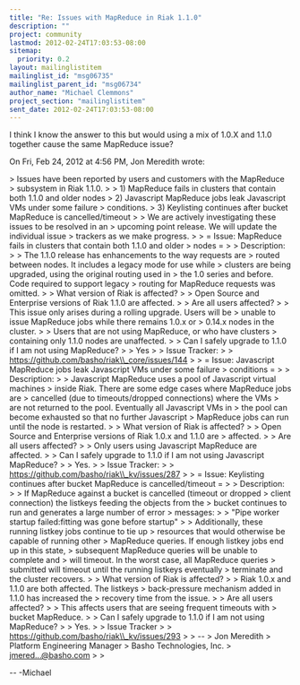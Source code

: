 ```yaml
---
title: "Re: Issues with MapReduce in Riak 1.1.0"
description: ""
project: community
lastmod: 2012-02-24T17:03:53-08:00
sitemap:
  priority: 0.2
layout: mailinglistitem
mailinglist_id: "msg06735"
mailinglist_parent_id: "msg06734"
author_name: "Michael Clemmons"
project_section: "mailinglistitem"
sent_date: 2012-02-24T17:03:53-08:00
---
```



I think I know the answer to this but would using a mix of 1.0.X and 1.1.0
together cause the same MapReduce issue?

On Fri, Feb 24, 2012 at 4:56 PM, Jon Meredith  wrote:

&gt; Issues have been reported by users and customers with the MapReduce
&gt; subsystem in Riak 1.1.0.
&gt;
&gt; 1) MapReduce fails in clusters that contain both 1.1.0 and older nodes
&gt; 2) Javascript MapReduce jobs leak Javascript VMs under some failure
&gt; conditions.
&gt; 3) Keylisting continues after bucket MapReduce is cancelled/timeout
&gt;
&gt; We are actively investigating these issues to be resolved in an
&gt; upcoming point release. We will update the individual issue
&gt; trackers as we make progress.
&gt;
&gt; = Issue: MapReduce fails in clusters that contain both 1.1.0 and older
&gt; nodes =
&gt;
&gt; Description:
&gt;
&gt; The 1.1.0 release has enhancements to the way requests are
&gt; routed between nodes. It includes a legacy mode for use while
&gt; clusters are being upgraded, using the original routing used in
&gt; the 1.0 series and before. Code required to support legacy
&gt; routing for MapReduce requests was omitted.
&gt;
&gt; What version of Riak is affected?
&gt;
&gt; Open Source and Enterprise versions of Riak 1.1.0 are affected.
&gt;
&gt; Are all users affected?
&gt;
&gt; This issue only arises during a rolling upgrade. Users will be
&gt; unable to issue MapReduce jobs while there remains 1.0.x or
&gt; 0.14.x nodes in the cluster.
&gt;
&gt; Users that are not using MapReduce, or who have clusters
&gt; containing only 1.1.0 nodes are unaffected.
&gt;
&gt; Can I safely upgrade to 1.1.0 if I am not using MapReduce?
&gt;
&gt; Yes
&gt;
&gt; Issue Tracker:
&gt;
&gt; https://github.com/basho/riak\\_core/issues/144
&gt;
&gt; = Issue: Javascript MapReduce jobs leak Javascript VMs under some failure
&gt; conditions =
&gt;
&gt; Description:
&gt;
&gt; Javascript MapReduce uses a pool of Javascript virtual machines
&gt; inside Riak. There are some edge cases where MapReduce jobs are
&gt; cancelled (due to timeouts/dropped connections) where the VMs
&gt; are not returned to the pool. Eventually all Javascript VMs in
&gt; the pool can become exhausted so that no further Javascript
&gt; MapReduce jobs can run until the node is restarted.
&gt;
&gt; What version of Riak is affected?
&gt;
&gt; Open Source and Enterprise versions of Riak 1.0.x and 1.1.0 are
&gt; affected.
&gt;
&gt; Are all users affected?
&gt;
&gt; Only users using Javascript MapReduce are affected.
&gt;
&gt; Can I safely upgrade to 1.1.0 if I am not using Javascript MapReduce?
&gt;
&gt; Yes.
&gt;
&gt; Issue Tracker:
&gt;
&gt; https://github.com/basho/riak\\_kv/issues/287
&gt;
&gt; = Issue: Keylisting continues after bucket MapReduce is cancelled/timeout =
&gt;
&gt; Description:
&gt;
&gt; If MapReduce against a bucket is cancelled (timeout or dropped
&gt; client connection) the listkeys feeding the objects from the
&gt; bucket continues to run and generates a large number of error
&gt; messages:
&gt;
&gt; "Pipe worker startup failed:fitting was gone before startup"
&gt;
&gt; Additionally, these running listkey jobs continue to tie up
&gt; resources that would otherwise be capable of running other
&gt; MapReduce queries. If enough listkey jobs end up in this state,
&gt; subsequent MapReduce queries will be unable to complete and
&gt; will timeout. In the worst case, all MapReduce queries
&gt; submitted will timeout until the running listkeys eventually
&gt; terminate and the cluster recovers.
&gt;
&gt; What version of Riak is affected?
&gt;
&gt; Riak 1.0.x and 1.1.0 are both affected. The listkeys
&gt; back-pressure mechanism added in 1.1.0 has increased the
&gt; recovery time from the issue.
&gt;
&gt; Are all users affected?
&gt;
&gt; This affects users that are seeing frequent timeouts with
&gt; bucket MapReduce.
&gt;
&gt; Can I safely upgrade to 1.1.0 if I am not using MapReduce?
&gt;
&gt; Yes.
&gt;
&gt; Issue Tracker
&gt;
&gt; https://github.com/basho/riak\\_kv/issues/293
&gt;
&gt; --
&gt; Jon Meredith
&gt; Platform Engineering Manager
&gt; Basho Technologies, Inc.
&gt; jmered...@basho.com
&gt;
&gt;

-- 
-Michael
